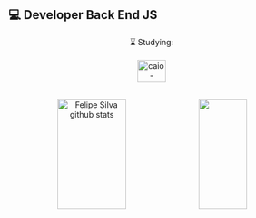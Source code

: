 ## 💻 Developer Back End JS

<div align="center">
⌛ Studying:
</div>

<br>

<div style="display: inline_block" align="center">
  <img align="center" alt="caio-python" height="40" width="50" src="https://cdn.jsdelivr.net/gh/devicons/devicon/icons/python/python-original.svg">
</div>

##

<div align="center">
  <img width="49%" height="195px" src="https://github-readme-stats.vercel.app/api?username=devcaio0&show_icons=true&count_private=true&hide_border=true&title_color=FD418D&icon_color=E9CB43&text_color=A8FDF6&bg_color=0d1117" alt="Felipe Silva github stats" /> 
  <img width="41%" height="195px" src="https://github-readme-stats.vercel.app/api/top-langs/?username=devcaio0&layout=compact&hide_border=true&title_color=FD418D&text_color=A8FDF6&bg_color=0d1117" />
</div>
